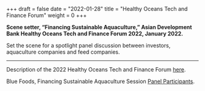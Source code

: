 +++
draft = false
date = "2022-01-28"
title = "Healthy Oceans Tech and Finance Forum"
weight = 0
+++

**Scene setter, “Financing Sustainable Aquaculture,” Asian Development Bank Healthy Oceans Tech and Finance Forum 2022, January 2022.**

Set the scene for a spotlight panel discussion between investors, aquaculture companies and feed companies.

***

Description of the 2022 Healthy Oceans Tech and Finance Forum [here](https://www.adb.org/news/events/healthy-oceans-technology-finance-forum-innovative-solutions-asia-pacific).

Blue Foods, Financing Sustainable Aquaculture Session [Panel Participants](https://twitter.com/ADBEnvironment/status/1485904396789719043?s=20_).